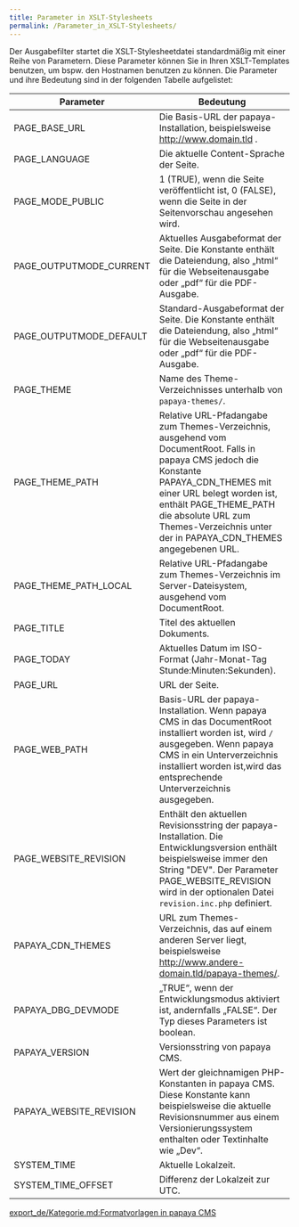 ```yaml
---
title: Parameter in XSLT-Stylesheets
permalink: /Parameter_in_XSLT-Stylesheets/
---
```


Der Ausgabefilter startet die XSLT-Stylesheetdatei standardmäßig mit einer Reihe von Parametern. Diese Parameter können Sie in Ihren XSLT-Templates benutzen, um bspw. den Hostnamen benutzen zu können. Die Parameter und ihre Bedeutung sind in der folgenden Tabelle aufgelistet:

|Parameter|Bedeutung|
|---------|---------|
|PAGE_BASE_URL|Die Basis-URL der papaya-Installation, beispielsweise <http://www.domain.tld> .|
|PAGE_LANGUAGE|Die aktuelle Content-Sprache der Seite.|
|PAGE_MODE_PUBLIC|1 (TRUE), wenn die Seite veröffentlicht ist, 0 (FALSE), wenn die Seite in der Seitenvorschau angesehen wird.|
|PAGE_OUTPUTMODE_CURRENT|Aktuelles Ausgabeformat der Seite. Die Konstante enthält die Dateiendung, also „html“ für die Webseitenausgabe oder „pdf“ für die PDF-Ausgabe.|
|PAGE_OUTPUTMODE_DEFAULT|Standard-Ausgabeformat der Seite. Die Konstante enthält die Dateiendung, also „html“ für die Webseitenausgabe oder „pdf“ für die PDF-Ausgabe.|
|PAGE_THEME|Name des Theme-Verzeichnisses unterhalb von `papaya-themes/`.|
|PAGE_THEME_PATH|Relative URL-Pfadangabe zum Themes-Verzeichnis, ausgehend vom DocumentRoot. Falls in papaya CMS jedoch die Konstante PAPAYA_CDN_THEMES mit einer URL belegt worden ist, enthält PAGE_THEME_PATH die absolute URL zum Themes-Verzeichnis unter der in PAPAYA_CDN_THEMES angegebenen URL.|
|PAGE_THEME_PATH_LOCAL|Relative URL-Pfadangabe zum Themes-Verzeichnis im Server-Dateisystem, ausgehend vom DocumentRoot.|
|PAGE_TITLE|Titel des aktuellen Dokuments.|
|PAGE_TODAY|Aktuelles Datum im ISO-Format (Jahr-Monat-Tag Stunde:Minuten:Sekunden).|
|PAGE_URL|URL der Seite.|
|PAGE_WEB_PATH|Basis-URL der papaya-Installation. Wenn papaya CMS in das DocumentRoot installiert worden ist, wird `/` ausgegeben. Wenn papaya CMS in ein Unterverzeichnis installiert worden ist,wird das entsprechende Unterverzeichnis ausgegeben.|
|PAGE_WEBSITE_REVISION|Enthält den aktuellen Revisionsstring der papaya-Installation. Die Entwicklungsversion enthält beispielsweise immer den String "DEV". Der Parameter PAGE_WEBSITE_REVISION wird in der optionalen Datei `revision.inc.php` definiert.|
|PAPAYA_CDN_THEMES|URL zum Themes-Verzeichnis, das auf einem anderen Server liegt, beispielsweise <http://www.andere-domain.tld/papaya-themes/>.|
|PAPAYA_DBG_DEVMODE|„TRUE“, wenn der Entwicklungsmodus aktiviert ist, andernfalls „FALSE“. Der Typ dieses Parameters ist boolean.|
|PAPAYA_VERSION|Versionsstring von papaya CMS.|
|PAPAYA_WEBSITE_REVISION|Wert der gleichnamigen PHP-Konstanten in papaya CMS. Diese Konstante kann beispielsweise die aktuelle Revisionsnummer aus einem Versionierungssystem enthalten oder Textinhalte wie „Dev“.|
|SYSTEM_TIME|Aktuelle Lokalzeit.|
|SYSTEM_TIME_OFFSET|Differenz der Lokalzeit zur UTC.|

[export_de/Kategorie.md:Formatvorlagen in papaya CMS](export_de/Kategorie.md:Formatvorlagen_in_papaya_CMS )
